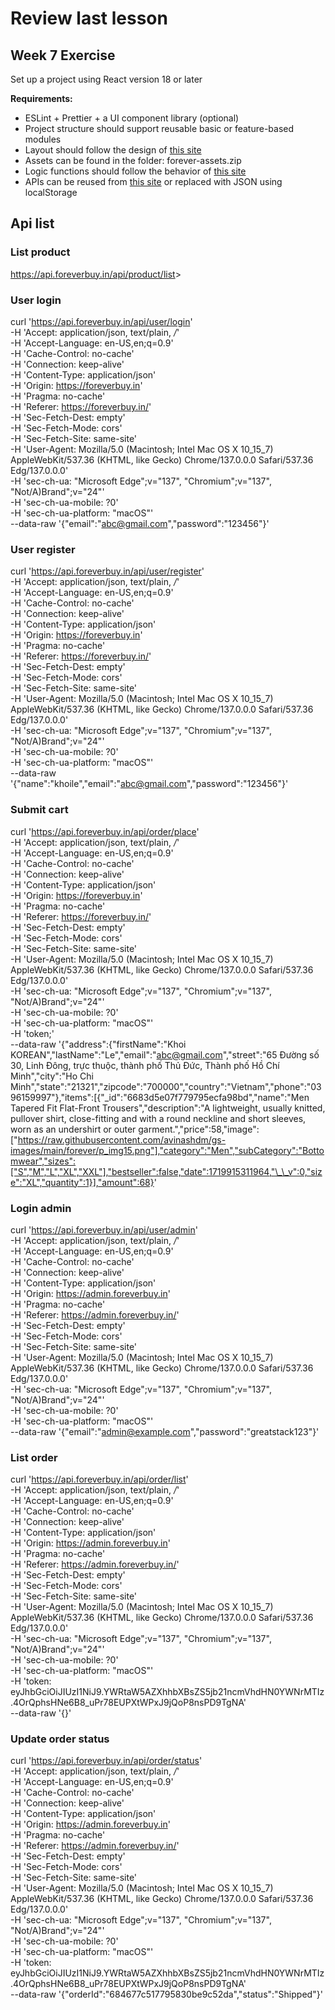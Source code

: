 # Review last lesson

## Week 7 Exercise

Set up a project using React version 18 or later

**Requirements:**

- ESLint + Prettier + a UI component library (optional)
- Project structure should support reusable basic or feature-based modules
- Layout should follow the design of [this site](https://foreverbuy.in/)
- Assets can be found in the folder: forever-assets.zip
- Logic functions should follow the behavior of [this site](https://foreverbuy.in/)
- APIs can be reused from [this site](https://foreverbuy.in/) or replaced with JSON using localStorage

## Api list

### List product

<https://api.foreverbuy.in/api/product/list>>

### User login

curl '<https://api.foreverbuy.in/api/user/login>' \
 -H 'Accept: application/json, text/plain, _/_' \
 -H 'Accept-Language: en-US,en;q=0.9' \
 -H 'Cache-Control: no-cache' \
 -H 'Connection: keep-alive' \
 -H 'Content-Type: application/json' \
 -H 'Origin: <https://foreverbuy.in>' \
 -H 'Pragma: no-cache' \
 -H 'Referer: <https://foreverbuy.in/>' \
 -H 'Sec-Fetch-Dest: empty' \
 -H 'Sec-Fetch-Mode: cors' \
 -H 'Sec-Fetch-Site: same-site' \
 -H 'User-Agent: Mozilla/5.0 (Macintosh; Intel Mac OS X 10_15_7) AppleWebKit/537.36 (KHTML, like Gecko) Chrome/137.0.0.0 Safari/537.36 Edg/137.0.0.0' \
 -H 'sec-ch-ua: "Microsoft Edge";v="137", "Chromium";v="137", "Not/A)Brand";v="24"' \
 -H 'sec-ch-ua-mobile: ?0' \
 -H 'sec-ch-ua-platform: "macOS"' \
 --data-raw '{"email":"<abc@gmail.com>","password":"123456"}'

### User register

curl '<https://api.foreverbuy.in/api/user/register>' \
 -H 'Accept: application/json, text/plain, _/_' \
 -H 'Accept-Language: en-US,en;q=0.9' \
 -H 'Cache-Control: no-cache' \
 -H 'Connection: keep-alive' \
 -H 'Content-Type: application/json' \
 -H 'Origin: <https://foreverbuy.in>' \
 -H 'Pragma: no-cache' \
 -H 'Referer: <https://foreverbuy.in/>' \
 -H 'Sec-Fetch-Dest: empty' \
 -H 'Sec-Fetch-Mode: cors' \
 -H 'Sec-Fetch-Site: same-site' \
 -H 'User-Agent: Mozilla/5.0 (Macintosh; Intel Mac OS X 10_15_7) AppleWebKit/537.36 (KHTML, like Gecko) Chrome/137.0.0.0 Safari/537.36 Edg/137.0.0.0' \
 -H 'sec-ch-ua: "Microsoft Edge";v="137", "Chromium";v="137", "Not/A)Brand";v="24"' \
 -H 'sec-ch-ua-mobile: ?0' \
 -H 'sec-ch-ua-platform: "macOS"' \
 --data-raw '{"name":"khoile","email":"<abc@gmail.com>","password":"123456"}'

### Submit cart

curl '<https://api.foreverbuy.in/api/order/place>' \
 -H 'Accept: application/json, text/plain, _/_' \
 -H 'Accept-Language: en-US,en;q=0.9' \
 -H 'Cache-Control: no-cache' \
 -H 'Connection: keep-alive' \
 -H 'Content-Type: application/json' \
 -H 'Origin: <https://foreverbuy.in>' \
 -H 'Pragma: no-cache' \
 -H 'Referer: <https://foreverbuy.in/>' \
 -H 'Sec-Fetch-Dest: empty' \
 -H 'Sec-Fetch-Mode: cors' \
 -H 'Sec-Fetch-Site: same-site' \
 -H 'User-Agent: Mozilla/5.0 (Macintosh; Intel Mac OS X 10_15_7) AppleWebKit/537.36 (KHTML, like Gecko) Chrome/137.0.0.0 Safari/537.36 Edg/137.0.0.0' \
 -H 'sec-ch-ua: "Microsoft Edge";v="137", "Chromium";v="137", "Not/A)Brand";v="24"' \
 -H 'sec-ch-ua-mobile: ?0' \
 -H 'sec-ch-ua-platform: "macOS"' \
 -H 'token;' \
 --data-raw '{"address":{"firstName":"Khoi KOREAN","lastName":"Le","email":"<abc@gmail.com>","street":"65 Đường số 30, Linh Đông, trực thuộc, thành phố Thủ Đức, Thành phố Hồ Chí Minh","city":"Ho Chi Minh","state":"21321","zipcode":"700000","country":"Vietnam","phone":"0396159997"},"items":[{"\_id":"6683d5e07f779795ecfa98bd","name":"Men Tapered Fit Flat-Front Trousers","description":"A lightweight, usually knitted, pullover shirt, close-fitting and with a round neckline and short sleeves, worn as an undershirt or outer garment.","price":58,"image":["https://raw.githubusercontent.com/avinashdm/gs-images/main/forever/p_img15.png"],"category":"Men","subCategory":"Bottomwear","sizes":["S","M","L","XL","XXL"],"bestseller":false,"date":1719915311964,"\_\_v":0,"size":"XL","quantity":1}],"amount":68}'

### Login admin

curl '<https://api.foreverbuy.in/api/user/admin>' \
 -H 'Accept: application/json, text/plain, _/_' \
 -H 'Accept-Language: en-US,en;q=0.9' \
 -H 'Cache-Control: no-cache' \
 -H 'Connection: keep-alive' \
 -H 'Content-Type: application/json' \
 -H 'Origin: <https://admin.foreverbuy.in>' \
 -H 'Pragma: no-cache' \
 -H 'Referer: <https://admin.foreverbuy.in/>' \
 -H 'Sec-Fetch-Dest: empty' \
 -H 'Sec-Fetch-Mode: cors' \
 -H 'Sec-Fetch-Site: same-site' \
 -H 'User-Agent: Mozilla/5.0 (Macintosh; Intel Mac OS X 10_15_7) AppleWebKit/537.36 (KHTML, like Gecko) Chrome/137.0.0.0 Safari/537.36 Edg/137.0.0.0' \
 -H 'sec-ch-ua: "Microsoft Edge";v="137", "Chromium";v="137", "Not/A)Brand";v="24"' \
 -H 'sec-ch-ua-mobile: ?0' \
 -H 'sec-ch-ua-platform: "macOS"' \
 --data-raw '{"email":"<admin@example.com>","password":"greatstack123"}'

### List order

curl '<https://api.foreverbuy.in/api/order/list>' \
 -H 'Accept: application/json, text/plain, _/_' \
 -H 'Accept-Language: en-US,en;q=0.9' \
 -H 'Cache-Control: no-cache' \
 -H 'Connection: keep-alive' \
 -H 'Content-Type: application/json' \
 -H 'Origin: <https://admin.foreverbuy.in>' \
 -H 'Pragma: no-cache' \
 -H 'Referer: <https://admin.foreverbuy.in/>' \
 -H 'Sec-Fetch-Dest: empty' \
 -H 'Sec-Fetch-Mode: cors' \
 -H 'Sec-Fetch-Site: same-site' \
 -H 'User-Agent: Mozilla/5.0 (Macintosh; Intel Mac OS X 10_15_7) AppleWebKit/537.36 (KHTML, like Gecko) Chrome/137.0.0.0 Safari/537.36 Edg/137.0.0.0' \
 -H 'sec-ch-ua: "Microsoft Edge";v="137", "Chromium";v="137", "Not/A)Brand";v="24"' \
 -H 'sec-ch-ua-mobile: ?0' \
 -H 'sec-ch-ua-platform: "macOS"' \
 -H 'token: eyJhbGciOiJIUzI1NiJ9.YWRtaW5AZXhhbXBsZS5jb21ncmVhdHN0YWNrMTIz.4OrQphsHNe6B8_uPr78EUPXtWPxJ9jQoP8nsPD9TgNA' \
 --data-raw '{}'

### Update order status

curl '<https://api.foreverbuy.in/api/order/status>' \
 -H 'Accept: application/json, text/plain, _/_' \
 -H 'Accept-Language: en-US,en;q=0.9' \
 -H 'Cache-Control: no-cache' \
 -H 'Connection: keep-alive' \
 -H 'Content-Type: application/json' \
 -H 'Origin: <https://admin.foreverbuy.in>' \
 -H 'Pragma: no-cache' \
 -H 'Referer: <https://admin.foreverbuy.in/>' \
 -H 'Sec-Fetch-Dest: empty' \
 -H 'Sec-Fetch-Mode: cors' \
 -H 'Sec-Fetch-Site: same-site' \
 -H 'User-Agent: Mozilla/5.0 (Macintosh; Intel Mac OS X 10_15_7) AppleWebKit/537.36 (KHTML, like Gecko) Chrome/137.0.0.0 Safari/537.36 Edg/137.0.0.0' \
 -H 'sec-ch-ua: "Microsoft Edge";v="137", "Chromium";v="137", "Not/A)Brand";v="24"' \
 -H 'sec-ch-ua-mobile: ?0' \
 -H 'sec-ch-ua-platform: "macOS"' \
 -H 'token: eyJhbGciOiJIUzI1NiJ9.YWRtaW5AZXhhbXBsZS5jb21ncmVhdHN0YWNrMTIz.4OrQphsHNe6B8_uPr78EUPXtWPxJ9jQoP8nsPD9TgNA' \
 --data-raw '{"orderId":"684677c517795830be9c52da","status":"Shipped"}'

